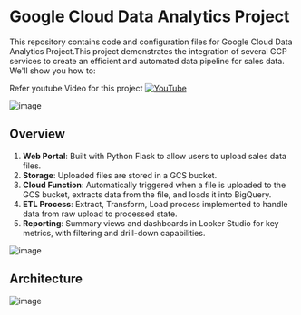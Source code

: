 # Google Cloud Data Analytics Project

This repository contains code and configuration files for Google Cloud Data Analytics Project.This project demonstrates the integration of several GCP services to create an efficient and automated data pipeline for sales data. We'll show you how to:


Refer youtube Video for this project
 [![YouTube](https://img.shields.io/badge/YouTube-Video-red)](https://youtu.be/_CQCOusfGrs)


![image](https://github.com/vishal-bulbule/sales-data-pipeline-project/assets/143475073/530f2c9e-945c-414c-8c85-5b489e92360e)



## Overview

1. **Web Portal**: Built with Python Flask to allow users to upload sales data files.
2. **Storage**: Uploaded files are stored in a GCS bucket.
3. **Cloud Function**: Automatically triggered when a file is uploaded to the GCS bucket, extracts data from the file, and loads it into BigQuery.
4. **ETL Process**: Extract, Transform, Load process implemented to handle data from raw upload to processed state.
5. **Reporting**: Summary views and dashboards in Looker Studio for key metrics, with filtering and drill-down capabilities.



![image](https://github.com/vishal-bulbule/sales-data-pipeline-project/assets/143475073/613ef050-9538-4a87-98f5-95694e87455e)

## Architecture

![image](https://github.com/vishal-bulbule/sales-data-pipeline-project/assets/143475073/7ec3e2ec-f981-4fe4-9b3e-2c48dcbcdf0a)
